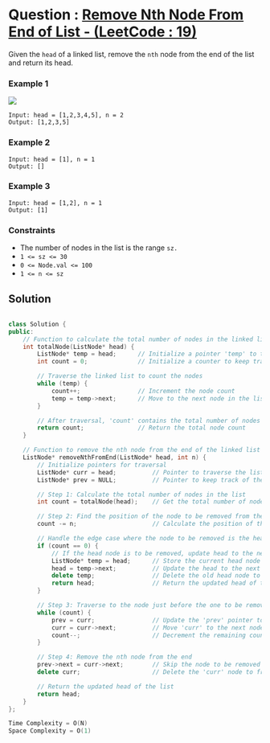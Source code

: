 # Question : [Remove Nth Node From End of List - (LeetCode : 19)](https://leetcode.com/problems/remove-nth-node-from-end-of-list/description/)

Given the `head` of a linked list, remove the `nth` node from the end of the list and return its head.

### Example 1

![](https://assets.leetcode.com/uploads/2020/10/03/remove_ex1.jpg)

```
Input: head = [1,2,3,4,5], n = 2
Output: [1,2,3,5]
```

### Example 2

```
Input: head = [1], n = 1
Output: []
```

### Example 3

```
Input: head = [1,2], n = 1
Output: [1]
```

### Constraints

- The number of nodes in the list is the range `sz.`
- `1 <= sz <= 30`
- `0 <= Node.val <= 100`
- `1 <= n <= sz`

## Solution

```Cpp

class Solution {
public:
    // Function to calculate the total number of nodes in the linked list
    int totalNode(ListNode* head) {
        ListNode* temp = head;      // Initialize a pointer 'temp' to traverse the list starting from 'head'
        int count = 0;              // Initialize a counter to keep track of the number of nodes

        // Traverse the linked list to count the nodes
        while (temp) {
            count++;                // Increment the node count
            temp = temp->next;      // Move to the next node in the list
        }

        // After traversal, 'count' contains the total number of nodes in the list
        return count;               // Return the total node count
    }

    // Function to remove the nth node from the end of the linked list
    ListNode* removeNthFromEnd(ListNode* head, int n) {
        // Initialize pointers for traversal
        ListNode* curr = head;          // Pointer to traverse the list starting from 'head'
        ListNode* prev = NULL;          // Pointer to keep track of the node just before 'curr'

        // Step 1: Calculate the total number of nodes in the list
        int count = totalNode(head);    // Get the total number of nodes

        // Step 2: Find the position of the node to be removed from the start of the list
        count -= n;                     // Calculate the position of the node to be removed from the start

        // Handle the edge case where the node to be removed is the head
        if (count == 0) {
            // If the head node is to be removed, update head to the next node
            ListNode* temp = head;      // Store the current head node
            head = temp->next;          // Update the head to the next node
            delete temp;                // Delete the old head node to free memory
            return head;                // Return the updated head of the list
        }

        // Step 3: Traverse to the node just before the one to be removed
        while (count) {
            prev = curr;                // Update the 'prev' pointer to the current node
            curr = curr->next;          // Move 'curr' to the next node
            count--;                    // Decrement the remaining count
        }

        // Step 4: Remove the nth node from the end
        prev->next = curr->next;        // Skip the node to be removed by linking 'prev' to 'curr->next'
        delete curr;                    // Delete the 'curr' node to free memory

        // Return the updated head of the list
        return head;
    }
};

Time Complexity = O(N)
Space Complexity = O(1)
```
